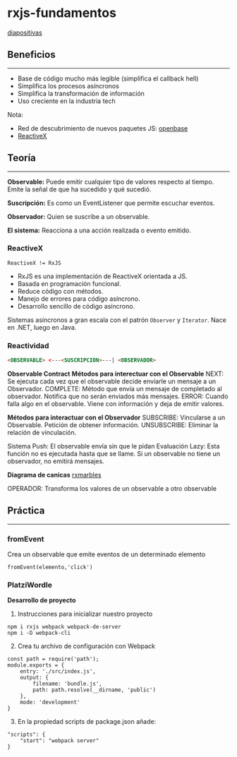 # rxjs-fundamentos
[diapositivas](https://static.platzi.com/media/public/uploads/2-slides-del-curso-de-programacion-reactiva-con-rxjs_dc67a054-992f-4bea-9bd9-c440fab6b94c.pdf)

## Beneficios
---
* Base de código mucho más legible (simplifica el callback hell)
* Simplifica los procesos asíncronos
* Simplifica la transformación de información
* Uso creciente en la industria tech

Nota: 
* Red de descubrimiento de nuevos paquetes JS: [openbase](https://openbase.com/) 
* [ReactiveX](https://reactivex.io)

## Teoría
---
**Observable:** Puede emitir cualquier tipo de valores respecto al tiempo. Emite la señal de que ha sucedido y qué sucedió. 

**Suscripción:** Es como un EventListener que permite escuchar eventos.

**Observador:** Quien se suscribe a un observable.

**El sistema:** Reacciona a una acción realizada o evento emitido.

### ReactiveX
`ReactiveX != RxJS`
* RxJS es una implementación de ReactiveX orientada a JS.
* Basada en programación funcional.
* Reduce código con métodos.
* Manejo de errores para código asíncrono.
* Desarrollo sencillo de código asíncrono.

Sistemas asíncronos a gran escala con el patrón `Observer` y `Iterator`.
Nace en .NET, luego en Java.

### Reactividad
```html
<OBSERVABLE> <---<SUSCRIPCIÓN>---| <OBSERVADOR>
```

**Observable Contract**
**Métodos para interectuar con el Observable**
NEXT: Se ejecuta cada vez que el observable decide enviarle un mensaje a un Observador.
COMPLETE: Método que envía un mensaje de completado al observador. Notifica que no serán enviados más mensajes.
ERROR: Cuando falla algo en el observable. Viene con información y deja de emitir valores.

**Métodos para interactuar con el Observador**
SUBSCRIBE: Vincularse a un Observable. Petición de obtener información.
UNSUBSCRIBE: Eliminar la relación de vinculación.

Sistema Push: El observable envía sin que le pidan
Evaluación Lazy: Esta función no es ejecutada hasta que se llame. Si un observable no tiene un observador, no emitirá mensajes.

**Diagrama de canicas**
[rxmarbles](https://rxmarbles.com/)

OPERADOR: Transforma los valores de un observable a otro observable

## Práctica 
---

### fromEvent
Crea un observable que emite eventos de un determinado elemento
```
fromEvent(elemento,'click')
```
### PlatziWordle
**Desarrollo de proyecto**
1. Instrucciones para inicializar nuestro proyecto
```
npm i rxjs webpack webpack-de-server
npm i -D webpack-cli
```
2. Crea tu archivo de configuración con Webpack
```
const path = require('path');
module.exports = {
    entry: './src/index.js',
    output: {
        filename: 'bundle.js',
        path: path.resolve(__dirname, 'public')
    },
    mode: 'development'
}
```
3. En la propiedad scripts de package.json añade:
```
"scripts": {
    "start": "webpack server"
}
```